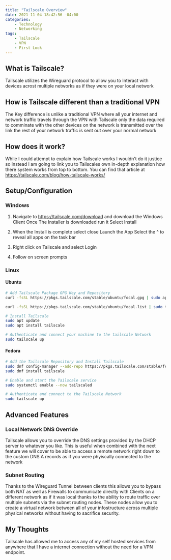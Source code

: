 ```yaml
---
title: "Tailscale Overview"
date: 2021-11-04 18:42:56 -04:00
categories:
    - Technology
    - Networking
tags:
    - Tailscale
    - VPN
    - First Look
---
```



## What is Tailscale?
Tailscale utilizes the Wireguard protocol to allow you to Interact with devices acrost multiple networks as if they were on your local network

## How is Tailscale different than a traditional VPN
The Key difference is unlike a traditional VPN where all your internet and network traffic travels through the VPN with Tailscale only the data required to comminate with the other devices on the network is transmitted over the link the rest of your network traffic is sent out over your normal network

## How does it work?
While I could attempt to explain how Tailscale works I wouldn’t do it justice so instead I am going to link you to Tailscales own in-depth explanation how there system works from top to bottom. You can find that article at https://tailscale.com/blog/how-tailscale-works/

## Setup/Configuration
### Windows
1. Navigate to https://tailscale.com/download and download the Windows Client
Once The Installer is downloaded run it
Select Install

2. When the Install is complete select close
Launch the App
Select the ^ to reveal all apps on the task bar

3. Right click on Tailscale and select Login

4. Follow on screen prompts

### Linux
#### Ubuntu
```bash
# Add Tailscale Package GPG Key and Repository
curl -fsSL https://pkgs.tailscale.com/stable/ubuntu/focal.gpg | sudo apt-key add -

curl -fsSL https://pkgs.tailscale.com/stable/ubuntu/focal.list | sudo tee /etc/apt/sources.list.d/tailscale.list

# Install Tailscale
sudo apt update
sudo apt install tailscale

# Authenticate and connect your machine to the tailscale Network
sudo tailscale up
```

#### Fedora
```bash
# Add the Tailscale Repository and Install Tailscale
sudo dnf config-manager --add-repo https://pkgs.tailscale.com/stable/fedora/tailscale.repo
sudo dnf install tailscale

# Enable and start the Tailscale service
sudo systemctl enable --now tailscaled

# Authenticate and connect to the Tailscale Network
sudo tailscale up
```

## Advanced Features
### Local Network DNS Override
Tailscale allows you to override the DNS settings provided by the DHCP server to whatever you like. This is useful when combined with the next feature we will cover to be able to access a remote network right down to the custom DNS A records as if you were phyiscally connected to the network

### Subnet Routing
Thanks to the Wireguard Tunnel between clients this allows you to bypass both NAT as well as Firewalls to communicate directly with Clients on a different network as if it was local thanks to the ability to route traffic over multiple subnets via the subnet routing nodes.
These nodes allow you to create a virtual network between all of your infostructure across multiple physical networks without having to sacrifice security.

## My Thoughts
Tailscale has allowed me to access any of my self hosted services from anywhere that I have a internet connection without the need for a VPN endpoint.
